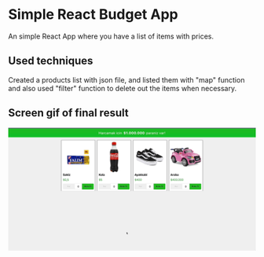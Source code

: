 <h1>Simple React Budget App</h1>

An simple React App where you have a list of items with prices.

<h2>Used techniques</h2>

Created a products list with json file, and listed them with "map" function and also used "filter" function to delete out the items when necessary.

<h2> Screen gif of final result</h2>

![](screen.gif)